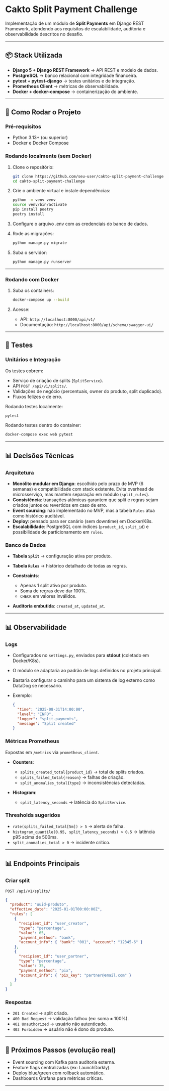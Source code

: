 # Cakto Split Payment Challenge

Implementação de um módulo de **Split Payments** em Django REST Framework, atendendo aos requisitos de escalabilidade, auditoria e observabilidade descritos no desafio.

---

## 📦 Stack Utilizada

- **Django 5 + Django REST Framework** → API REST e modelo de dados.
- **PostgreSQL** → banco relacional com integridade financeira.
- **pytest + pytest-django** → testes unitários e de integração.
- **Prometheus Client** → métricas de observabilidade.
- **Docker + docker-compose** → containerização do ambiente.

---

## 🚀 Como Rodar o Projeto

### Pré-requisitos

- Python 3.13+ (ou superior)
- Docker e Docker Compose

### Rodando localmente (sem Docker)

1. Clone o repositório:

   ```bash
   git clone https://github.com/seu-user/cakto-split-payment-challenge.git
   cd cakto-split-payment-challenge
   ```

2. Crie o ambiente virtual e instale dependências:

   ```bash
   python -m venv venv
   source venv/bin/activate
   pip install poetry
   poetry install
   ```

3. Configure o arquivo .env com as credenciais do banco de dados.

4. Rode as migrações:

   ```bash
   python manage.py migrate
   ```

5. Suba o servidor:

   ```bash
   python manage.py runserver
   ```

---

### Rodando com Docker

1. Suba os containers:

   ```bash
   docker-compose up --build
   ```

2. Acesse:

   - API: `http://localhost:8000/api/v1/`
   - Documentação: `http://localhost:8000/api/schema/swagger-ui/`

---

## 🧪 Testes

### Unitários e Integração

Os testes cobrem:

- Serviço de criação de splits (`SplitService`).
- API `POST /api/v1/splits/`.
- Validações de negócio (percentuais, owner do produto, split duplicado).
- Fluxos felizes e de erro.

Rodando testes localmente:

```bash
pytest
```

Rodando testes dentro do container:

```bash
docker-compose exec web pytest
```

---

## 📊 Decisões Técnicas

### Arquitetura

- **Monólito modular em Django**: escolhido pelo prazo de MVP (6 semanas) e compatibilidade com stack existente. Evita overhead de microsserviço, mas mantém separação em módulo (`split_rules`).
- **Consistência**: transações atômicas garantem que split e regras sejam criados juntos ou revertidos em caso de erro.
- **Event sourcing**: não implementado no MVP, mas a tabela `Rules` atua como histórico auditável.
- **Deploy**: pensado para ser canário (sem downtime) em Docker/K8s.
- **Escalabilidade**: PostgreSQL com índices (`product_id`, `split_id`) e possibilidade de particionamento em `rules`.

### Banco de Dados

- **Tabela `Split`** → configuração ativa por produto.
- **Tabela `Rules`** → histórico detalhado de todas as regras.
- **Constraints**:

  - Apenas 1 split ativo por produto.
  - Soma de regras deve dar 100%.
  - `CHECK` em valores inválidos.

- **Auditoria embutida**: `created_at`, `updated_at`.

---

## 📊 Observabilidade

### Logs

- Configurados no `settings.py`, enviados para **stdout** (coletado em Docker/K8s).
- O módulo se adaptaria ao padrão de logs definidos no projeto principal.
- Bastaria configurar o caminho para um sistema de log externo como DataDog se necessário.
- Exemplo:

  ```json
  {
    "time": "2025-08-31T14:00:00",
    "level": "INFO",
    "logger": "split-payments",
    "message": "Split created"
  }
  ```

### Métricas Prometheus

Expostas em `/metrics` via `prometheus_client`.

- **Counters**:

  - `splits_created_total{product_id}` → total de splits criados.
  - `splits_failed_total{reason}` → falhas de criação.
  - `split_anomalies_total{type}` → inconsistências detectadas.

- **Histogram**:

  - `split_latency_seconds` → latência do `SplitService`.

### Thresholds sugeridos

- `rate(splits_failed_total[5m]) > 5` → alerta de falha.
- `histogram_quantile(0.95, split_latency_seconds) > 0.5` → latência p95 acima de 500ms.
- `split_anomalies_total > 0` → incidente crítico.

---

## 📊 Endpoints Principais

### Criar split

`POST /api/v1/splits/`

```json
{
  "product": "uuid-produto",
  "effective_date": "2025-01-01T00:00:00Z",
  "rules": [
    {
      "recipient_id": "user_creator",
      "type": "percentage",
      "value": 65,
      "payment_method": "bank",
      "account_info": { "bank": "001", "account": "12345-6" }
    },
    {
      "recipient_id": "user_partner",
      "type": "percentage",
      "value": 35,
      "payment_method": "pix",
      "account_info": { "pix_key": "partner@email.com" }
    }
  ]
}
```

### Respostas

- `201 Created` → split criado.
- `400 Bad Request` → validação falhou (ex: soma ≠ 100%).
- `401 Unauthorized` → usuário não autenticado.
- `403 Forbidden` → usuário não é dono do produto.

---

## 📌 Próximos Passos (evolução real)

- Event sourcing com Kafka para auditoria externa.
- Feature flags centralizadas (ex: LaunchDarkly).
- Deploy blue/green com rollback automático.
- Dashboards Grafana para métricas críticas.

---
